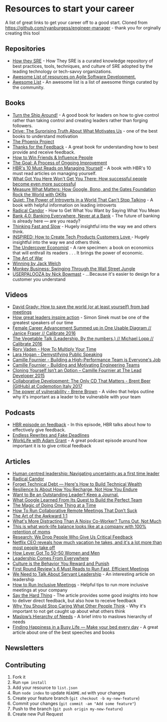 # Resources to start your career 
 A list of great links to get your career off to a good start. 
 Cloned from https://github.com/ryanburgess/engineer-manager - thank you for orginally creating this tool

## Repositories
 * [How they SRE](https://github.com/upgundecha/howtheysre) - How They SRE is a curated knowledge repository of best practices, tools, techniques, and culture of SRE adopted by the leading technology or tech-savvy organizations.
 * [Awesome List of resources on Agile Software Development.](https://github.com/lorabv/awesome-agile)
 * [Awesome List](https://github.com/sindresorhus/awesome) - An awesome list is a list of awesome things curated by the community.

## Books
 * [Turn the Ship Around!](https://www.amazon.com/Turn-Ship-Around-Turning-Followers-ebook/dp/B00AFPVP0Y) - A good book for leaders on how to give control rather than taking control and creating leaders rather than forging followers.
 * [Drive: The Surprising Truth About What Motivates Us](http://www.danpink.com/books/drive/) - one of the best books to understand motivation
 * [The Phoenix Project](https://www.bookdepository.com/The-Phoenix-Project/9780988262508)
 * [Thanks for the Feedback](https://www.amazon.com/Thanks-Feedback-Science-Receiving-Well/dp/0670014664) - A great book for understanding how to best provide and receive feedback.
 * [How to Win Friends & Infl​uence People](https://www.amazon.com/dp/0671027034/ref=wl_it_dp_v_nS_ttl)
 * [The Goal: A Process of Ongoing Improvement](https://www.amazon.com/dp/0884271951/ref=wl_it_dp_v_nS_ttl)
 * [HBR's 10 Must Reads on Managing Yourself](https://www.amazon.com/Managing-Yourself-Measure-Clayton-Christensen/dp/1422157997) - A book with HBR's 10 must read articles on managing yourself.
 * [What Got You Here Won't Get You There: How successful people become even more successful](https://www.amazon.com/What-Got-Here-Wont-There/dp/1781251568)
 * [Measure What Matters: How Google, Bono, and the Gates Foundation Rock the World with OKRs](https://www.amazon.com/Measure-What-Matters-Google-Foundation-ebook/dp/B078FZ9SYB)
 * [Quiet: The Power of Introverts in a World That Can't Stop Talking](https://www.amazon.com/Quiet-Power-Introverts-World-Talking/dp/0307352145/ref=tmm_hrd_swatch_0?_encoding=UTF8&qid=1553742703&sr=8-2) - A book with helpful information on leading introverts
 * [Radical Candor](https://www.amazon.com/Radical-Candor-Revised-Updated-Saying/dp/1529038340/ref=tmm_pap_swatch_0?_encoding=UTF8&qid=&sr=) - How to Get What You Want by Saying What You Mean
 * [Bank 4.0: Banking Everywhere, Never at a Bank](https://www.amazon.com/Bank-4-0-Banking-Everywhere-Never/dp/1119506506) - The future of banking is already here ― are you ready?
 * [Thinking Fast and Slow](https://www.amazon.com/Thinking-Fast-Slow-Daniel-Kahneman/dp/0374533555) - Hugely insightful into the way we and others think.
 * [INSPIRED: How to Create Tech Products Customers Love ](https://www.amazon.com/INSPIRED-Create-Tech-Products-Customers-ebook/dp/B077NRB36N) - Hugely insightful into the way we and others think.
 * [The Undercover Economist](https://www.amazon.com/Undercover-Economist-Tim-Harford/dp/0345494016/ref=tmm_pap_swatch_0?_encoding=UTF8&qid=1613552614&sr=1-1) - A rare specimen: a book on economics that will enthrall its readers . . . It brings the power of economic.
 * [The Art of War](https://www.amazon.com/Art-War-Sun-Tzu/dp/1599869772)
 * [Winning by Jack Welch](https://www.amazon.com/Winning-Jack-Welch/dp/0060759380)
 * [Monkey Business: Swinging Through the Wall Street Jungle](https://www.amazon.com/Monkey-Business-Swinging-Through-Street/dp/0446676950)
 * [USERPALOOZA by Nick Bowmast](https://userpalooza.co.nz/) - …Because it's easier to design for a customer you understand

## Videos
 * [David Grady: How to save the world (or at least yourself) from bad meetings](https://www.youtube.com/watch?v=F6Qo8IDsVNg)
 * [How great leaders inspire action](https://www.ted.com/talks/simon_sinek_how_great_leaders_inspire_action?language=en) - Simon Sinek must be one of the greatest speakers of our time
 * [Female Career Advancement Summed up in One Usable Diagram // Janice Fraser // Calibrate 2016](https://www.youtube.com/watch?v=SDIV8XV6Qrg&t=1s)
 * [The Vegetable Talk (Leadership. By the numbers.) // Michael Lopp // Calibrate 2016](https://youtu.be/AGJaqQ0b8AE?t=3m13s)
 * [Rory Vaden - How To Multiply Your Time](https://www.youtube.com/watch?v=y2X7c9TUQJ8)
 * [Lara Hogan - Demystifying Public Speaking](https://www.youtube.com/watch?v=20GYQcBhXDo)
 * [Camille Fournier - Building a High-Performance Team is Everyone's Job](https://www.youtube.com/watch?v=pTf5mqOrwvY)
 * [Camille Fournier - Building and Motivating Engineering Teams](https://www.youtube.com/watch?v=7R-Y2DwWOr0)
 * [Cloning Yourself Isn’t an Option – Camille Fournier at The Lead Developer 2015](https://vimeo.com/139907569)
 * [Collaborative Development: The Only CD That Matters - Brent Beer (GitHub) at Codemotion Italy 2017](https://www.youtube.com/watch?v=XyqeKmefgYw)
 * [The power of vulnerability - Brene Brown](https://www.youtube.com/watch?v=iCvmsMzlF7o&feature=youtu.be) - A video that helps outline why it's important as a leader to be vulnerabile with your team

## Podcasts
 * [HBR episode on feedback](https://itunes.apple.com/us/podcast/hbr-ideacast/id152022135?mt=2#episodeGuid=5f93f6ea0140dc92ea655196e51be183) - In this episode, HBR talks about how to effectively give feedback.
 * [Endless Rewrites and Fake Deadlines](https://softskills.audio/2017/10/13/episode-78-endless-rewrites-and-fake-deadlines/)
 * [WorkLife with Adam Grant](https://itunes.apple.com/nz/podcast/how-to-love-criticism/id1346314086?i=1000404159792&mt=2) - A great podcast episode around how important it is to give critical feedback

## Articles
 * [Human centred leadership: Navigating uncertainty as a first time leader](https://rush.co.nz/ideas/human-centred-leadership)
 * [Radical Candor](http://firstround.com/review/radical-candor-the-surprising-secret-to-being-a-good-boss/)
 * [Forget Technical Debt — Here's How to Build Technical Wealth](http://firstround.com/review/forget-technical-debt-heres-how-to-build-technical-wealth/)
 * [Resilience Is About How You Recharge, Not How You Endure](https://hbr.org/2016/06/resilience-is-about-how-you-recharge-not-how-you-endure)
 * [Want to Be an Outstanding Leader? Keep a Journal.](https://hbr.org/2016/01/want-to-be-an-outstanding-leader-keep-a-journal)
 * [What Google Learned From Its Quest to Build the Perfect Team](http://mobile.nytimes.com/2016/02/28/magazine/what-google-learned-from-its-quest-to-build-the-perfect-team.html?_r=0)
 * [The Magic of Doing One Thing at a Time](https://hbr.org/2012/03/the-magic-of-doing-one-thing-a.html)
 * [How To Run Collaborative Remote Meetings That Don’t Suck](https://medium.com/beakerandflint/how-to-run-collaborative-remote-meetings-that-dont-suck-c77a0df51ca5)
 * [The Art of the Awkward 1:1](https://medium.com/@mrabkin/the-art-of-the-awkward-1-1-f4e1dcbd1c5c#.53msecvc3)
 * [What's More Distracting Than A Noisy Co-Worker? Turns Out, Not Much](http://www.npr.org/2016/10/26/498850659/what-s-more-distracting-than-a-noisy-coworker-not-much)
 * [This is what work-life balance looks like at a company with 100% retention of moms](http://qz.com/806516/the-secret-to-patagonias-success-keeping-moms-and-onsite-child-care-and-paid-parental-leave/)
 * [Research: We Drop People Who Give Us Critical Feedback](https://hbr.org/2016/09/research-we-drop-people-who-give-us-critical-feedback)
 * [Netflix CEO reveals how much vacation he takes, and it's a lot more than most people take off](http://www.businessinsider.com/reed-hastings-vacation-2015-11)
 * [How Lever Got To 50–50 Women and Men](https://medium.com/initialized-capital/how-lever-got-to-50-50-between-women-men-b8db05b7d3ee#.k8h1l47qx)
 * [Leadership Comes From Everywhere](https://medium.com/@rands/leadership-comes-from-everywhere-61c2e555f8e7)
 * [Culture is the Behavior You Reward and Punish](https://jocelyngoldfein.com/culture-is-the-behavior-you-reward-and-punish-7e8e75c6543e)
 * [First Round Review's 6 Must Reads to Run Fast, Efficient Meetings](http://firstround.com/review/first-round-reviews-6-must-reads-to-run-fast-efficient-meetings/)
 * [We Need to Talk About Servant Leadership](https://mfbt.ca/we-need-to-talk-about-servant-leadership-a719c4c05434) - An interesting article on leadership
 * [How to Run Inclusive Meetings](https://thisisfranklin.com/2018/02/22/how-to-run-inclusive-meetings.html) - Helpful tips to run more inclusive meetings at your company
 * [Say the Hard Thing](http://randsinrepose.com/archives/say-the-hard-thing/) - The article provides some good insights into how to deliver direct feedback, but also how to receive feedback
 * [Why You Should Stop Caring What Other People Think](https://waitbutwhy.com/2014/06/taming-mammoth-let-peoples-opinions-run-life.html) - Why it's important to not get caught up about what others think
 * [Maslow’s Hierarchy of Needs](https://medium.com/thrive-global/maslows-hierarchy-of-needs-5b021e203e34) - A brief intro to maslows hierarchy of needs
 * [Finding Happiness in a Busy Life — Make your bed every day](https://mbuswell.medium.com/finding-happiness-in-a-busy-life-make-your-bed-every-day-2c18e7daff3c) - A great article about one of the best speeches and books

## Newsletters

## Contributing 
1. Fork it
2. Run `npm install`
3. Add your resource to `list.json`
4. Run `node index` to update `README.md` with your changes
5. Create your feature branch (`git checkout -b my-new-feature`)
6. Commit your changes (`git commit -am "Add some feature"`)
7. Push to the branch (`git push origin my-new-feature`)
8. Create new Pull Request
